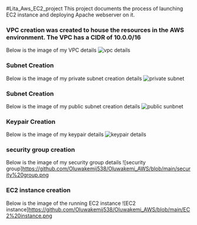 #Lita_Aws_EC2_project
This project documents the process of launching EC2 instance and deploying Apache webserver on it.
### VPC creation was created to house the resources in the AWS environment. The VPC has a CIDR of 10.0.0/16 
Below is the image of my VPC details 
![vpc details](/VPC1.png)
### Subnet Creation
Below is the image of my private subnet creation details 
![private subnet](/subnet.png)
### Subnet Creation
Below is the image of my public subnet creation details 
![public sunbnet](/subnet.png)
### Keypair Creation
Below is the image of my keypair details 
![keypair details](/Keypair.png)
### security group creation
Below is the image of my security group details 
![security group]https://github.com/Oluwakemij538/Oluwakemi_AWS/blob/main/security%20group.png
### EC2 instance creation
Below is the image of the running EC2 instance
![EC2 instance]https://github.com/Oluwakemij538/Oluwakemi_AWS/blob/main/EC2%20instance.png

